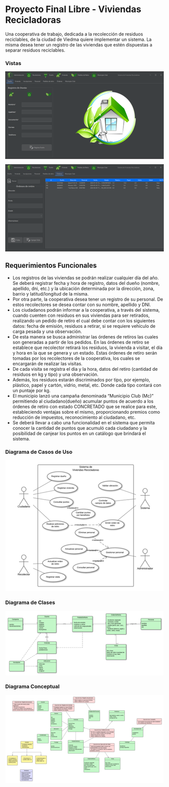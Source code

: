 # Proyecto Final Libre - Viviendas Recicladoras

Una cooperativa de trabajo, dedicada a la recolección de residuos reciclables, de
la ciudad de Viedma quiere implementar un sistema. La misma desea tener un
registro de las viviendas que estén dispuestas a separar residuos reciclables.

### Vistas

![Viviendas 1](/img/Viviendas1.png)

![Viviendas 1](/img/Viviendas2.png)

## Requerimientos Funcionales

- Los registros de las viviendas se podrán realizar cualquier día del año. Se deberá
  registrar fecha y hora de registro, datos del dueño (nombre, apellido, dni, etc.)
  y la ubicación determinada por la dirección, zona, barrio y latitud/longitud de la
  misma.
- Por otra parte, la cooperativa desea tener un registro de su personal. De estos
  recolectores se desea contar con su nombre, apellido y DNI.
- Los ciudadanos podrán informar a la cooperativa, a través del sistema, cuando
  cuenten con residuos en sus viviendas para ser retirados, realizando un pedido
  de retiro el cual debe contar con los siguientes datos: fecha de emisión, residuos
  a retirar, si se requiere vehículo de carga pesada y una observación.
- De esta manera se busca administrar las órdenes de retiros las cuales son
  generadas a partir de los pedidos. En las órdenes de retiro se establece que
  recolector retirará los residuos, la vivienda a visitar, el día y hora en la que se
  genera y un estado.
  Estas órdenes de retiro serán tomadas por los recolectores de la cooperativa, los cuales se encargarán de realizar las
  visitas.
- De cada visita se registra el dia y la hora, datos del retiro (cantidad de residuos en kg y tipo) y una observación.
- Además, los residuos estarán discriminados por tipo, por ejemplo, plástico, papel
  y cartón, vidrio, metal, etc. Donde cada tipo contará con un puntaje por kg.
- El municipio lanzó una campaña denominada “Municipio Club (Mc)” permitiendo
  al ciudadano(dueño) acumular puntos de acuerdo a los órdenes de retiro con
  estado CONCRETADO que se realice para este, estableciendo ventajas sobre el
  mismo, proporcionando premios como reducción de impuestos, reconocimiento
  al ciudadano, etc.
- Se deberá llevar a cabo una funcionalidad en el sistema que permita conocer la
  cantidad de puntos que acumuló cada ciudadano y la posibilidad de canjear los
  puntos en un catálogo que brindará el sistema.

### Diagrama de Casos de Uso

![Caso de Uso 1](/img/Diagrama_CU.png)

### Diagrama de Clases

![Diagrama de Clases 1](/img/Diagrama_de_Clases.png)

### Diagrama Conceptual

![Diagrama de Clases 2](/img/Diagrama_Conceptual.png)